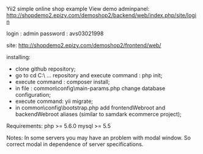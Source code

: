 Yii2 simple online shop example
View demo
adminpanel:
http://shopdemo2.epizy.com/demoshop2/backend/web/index.php/site/login

login : admin
password : avs03021998

site:
http://shopdemo2.epizy.com/demoshop2/frontend/web/



installing:
 - clone github repository;
 - go to cd C:\ ... repository and execute command : php init;
 - execute command : composer install;
 - in file : common\config\main-params.php change database configuration;
 - execute command: yii migrate;
 - in common\config\bootstrap.php add frontendWebroot and backendWebroot aliases (similar to samdark ecommerce project);
 
 Requirements:
 php >= 5.6.0
 mysql >= 5.5
 
 Notes:
  In some servers you may have an problem with modal window. So correct modal in dependence of server specifications.

